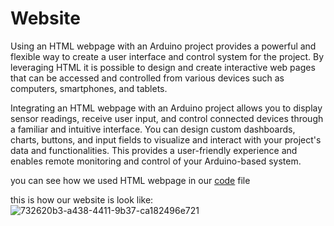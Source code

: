 # Website

Using an HTML webpage with an Arduino project provides a powerful and flexible way to create a user interface and control system for the project. By leveraging HTML it is possible to
design and create interactive web pages that can be accessed and controlled from various devices such as computers, smartphones, and tablets.

Integrating an HTML webpage with an Arduino project allows you to display sensor readings, receive user input, and control connected devices through a familiar and intuitive interface. You can design custom dashboards, charts, buttons, and input fields to visualize and interact with your project's data and functionalities. This provides a user-friendly experience and enables remote monitoring and control of your Arduino-based system.

you can see how we used HTML webpage in our [code](https://github.com/Yotam-Menachem/Agro-Tech-Lab-Plant-propagation-GreenHouse/blob/main/code.ino) file 

this is how our website is look like:
![732620b3-a438-4411-9b37-ca182496e721](https://github.com/Yotam-Menachem/Agro-Tech-Lab-Plant-propagation-GreenHouse/assets/106580952/8e6210df-8e94-4f68-aa8e-bcda4e80c8ac)
